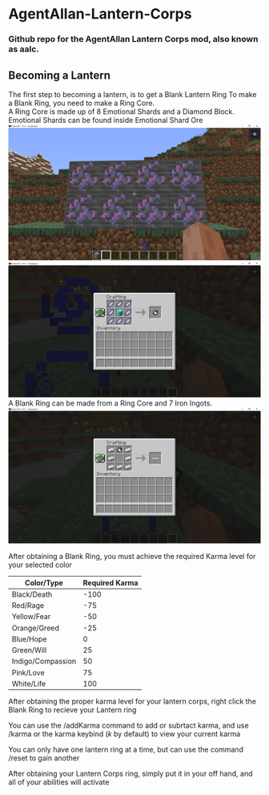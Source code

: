 # AgentAllan-Lantern-Corps

### Github repo for the AgentAllan Lantern Corps mod, also known as aalc.  

## Becoming a Lantern
The first step to becoming a lantern, is to get a Blank Lantern Ring
To make a Blank Ring, you need to make a Ring Core.  
A Ring Core is made up of 8 Emotional Shards and a Diamond Block.  
Emotional Shards can be found inside Emotional Shard Ore
![Emotional Shard Ore](/images/EmotionalShardOreShow.PNG)
![Ring Core Recipe](/images/RingCoreRecipe.PNG)
A Blank Ring can be made from a Ring Core and 7 Iron Ingots.
![Blank Ring Recipe](/images/BlankRingRecipe.PNG)


After obtaining a Blank Ring, you must achieve the required Karma level for your selected color

Color/Type | Required Karma
------------ | -------------
Black/Death | -100
Red/Rage | -75
Yellow/Fear | -50
Orange/Greed | -25
Blue/Hope | 0
Green/Will | 25
Indigo/Compassion | 50
Pink/Love | 75
White/Life | 100


After obtaining the proper karma level for your lantern corps, right click the Blank Ring to recieve your Lantern ring

You can use the /addKarma command to add or subrtact karma, and use /karma or the karma keybind (*k* by default) to view your current karma

You can only have one lantern ring at a time, but can use the command /reset to gain another

After obtaining your Lantern Corps ring, simply put it in your off hand, and all of your abilities will activate


